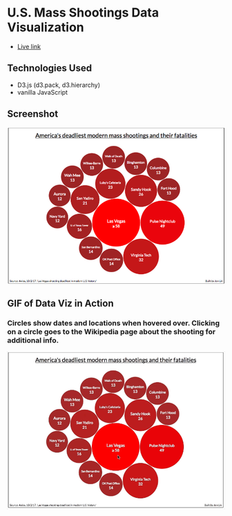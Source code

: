 # U.S. Mass Shootings Data Visualization
* [Live link][live-link]

## Technologies Used
* D3.js (d3.pack, d3.hierarchy)
* vanilla JavaScript

## Screenshot

<img src="mass-shootings-screenshot.png"></img>

## GIF of Data Viz in Action

### Circles show dates and locations when hovered over. Clicking on a circle goes to the Wikipedia page about the shooting for additional info.

<img src="chart-hover-demo.gif"></img>

[live-link]: https://jon-lin.github.io/MassShootingsViz/
